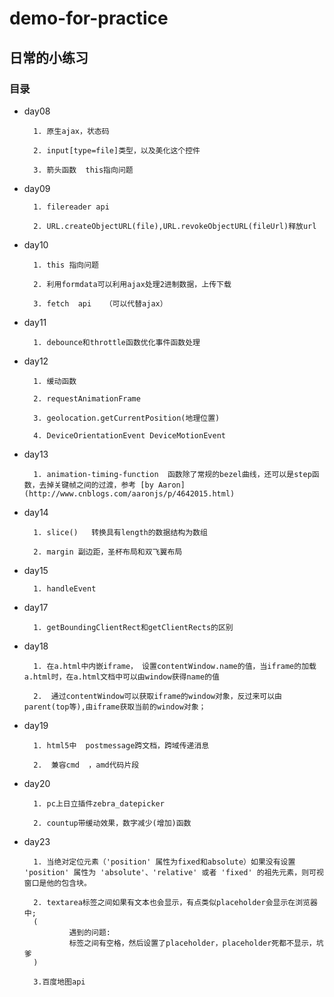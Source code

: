 # demo-for-practice

## 日常的小练习

### 目录

* day08

        1. 原生ajax，状态码

        2. input[type=file]类型，以及美化这个控件

        3. 箭头函数  this指向问题
* day09

        1. filereader api

        2. URL.createObjectURL(file),URL.revokeObjectURL(fileUrl)释放url
* day10

        1. this 指向问题

        2. 利用formdata可以利用ajax处理2进制数据，上传下载

        3. fetch  api   （可以代替ajax）
* day11

        1. debounce和throttle函数优化事件函数处理
* day12

        1. 缓动函数

        2. requestAnimationFrame

        3. geolocation.getCurrentPosition(地理位置)

        4. DeviceOrientationEvent DeviceMotionEvent
* day13

        1. animation-timing-function  函数除了常规的bezel曲线，还可以是step函数，去掉关键帧之间的过渡，参考 [by Aaron](http://www.cnblogs.com/aaronjs/p/4642015.html)
* day14

        1. slice()   转换具有length的数据结构为数组

        2. margin 副边距，圣杯布局和双飞翼布局
* day15

        1. handleEvent
* day17

        1. getBoundingClientRect和getClientRects的区别

* day18

        1. 在a.html中内嵌iframe， 设置contentWindow.name的值，当iframe的加载a.html时，在a.html文档中可以由window获得name的值

        2.  通过contentWindow可以获取iframe的window对象，反过来可以由parent(top等),由iframe获取当前的window对象；
* day19

        1. html5中  postmessage跨文档，跨域传递消息

        2.  兼容cmd  ，amd代码片段

* day20

        1. pc上日立插件zebra_datepicker

        2. countup带缓动效果，数字减少(增加)函数

* day23

        1. 当绝对定位元素（'position' 属性为fixed和absolute）如果没有设置 'position' 属性为 'absolute'、'relative' 或者 'fixed' 的祖先元素，则可视窗口是他的包含块。

        2. textarea标签之间如果有文本也会显示，有点类似placeholder会显示在浏览器中;
        (
                遇到的问题:
                标签之间有空格，然后设置了placeholder，placeholder死都不显示，坑爹
        )

        3.百度地图api






